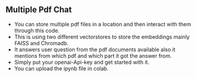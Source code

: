 ## Multiple Pdf Chat 
- You can store multiple pdf files in a location and then interact with them through this code.
- This is using two different vectorstores to store the embeddings mainly FAISS and Chromadb.
- It answers user question from the pdf documents available also it mentions from which pdf and which part it got the answer from.
- Simply put your openai-Api-key and get started with it.
- You can upload the ipynb file in colab.
  
